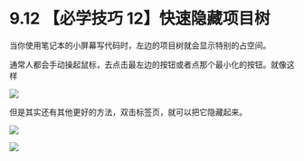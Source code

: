 # 9.12 【必学技巧 12】快速隐藏项目树



当你使用笔记本的小屏幕写代码时，左边的项目树就会显示特别的占空间。

通常人都会手动操起鼠标，去点击最左边的按钮或者点那个最小化的按钮。就像这样

![](http://image.iswbm.com/hide2.gif)

但是其实还有其他更好的方法，双击标签页，就可以把它隐藏起来。

![](http://image.iswbm.com/hide.gif)



![](https://open.weixin.qq.com/qr/code?username=idealyard)